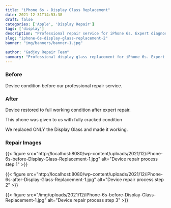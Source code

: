 ```yaml
---
title: "iPhone 6s - Display Glass Replacement"
date: 2021-12-31T14:53:38
draft: false
categories: ['Apple', 'Display Repair']
tags: ['display']
description: "Professional repair service for iPhone 6s. Expert diagnosis and quality repairs in Bangalore."
slug: "iphone-6s-display-glass-replacement-2"
banner: "img/banners/banner-1.jpg"

author: "Gadjoy Repair Team"
summary: "Professional display glass replacement for iPhone 6s. Expert technicians, quality parts, warranty included."
---
```


### Before

Device condition before our professional repair service.

### After

Device restored to full working condition after expert repair.

This phone was given to us with fully cracked condition

We replaced ONLY the Display Glass and made it working.

### Repair Images

{{< figure src="http://localhost:8080/wp-content/uploads/2021/12/iPhone-6s-before-Display-Glass-Replacement-1.jpg" alt="Device repair process step 1" >}}

{{< figure src="http://localhost:8080/wp-content/uploads/2021/12/iPhone-6s-after-Display-Glass-Replacement-1.jpg" alt="Device repair process step 2" >}}

{{< figure src="/img/uploads/2021/12/iPhone-6s-before-Display-Glass-Replacement-1.jpg" alt="Device repair process step 3" >}}

